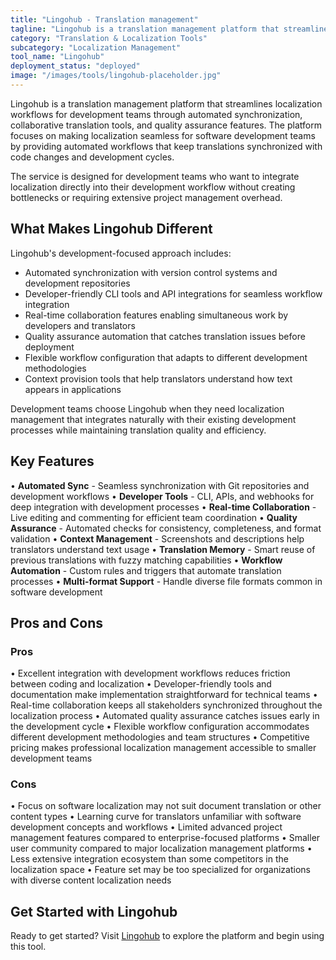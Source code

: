 ```yaml
---
title: "Lingohub - Translation management"
tagline: "Lingohub is a translation management platform that streamlines localization workflows for development teams through automated synchronization, collaborative translation tools, and quality assurance features..."
category: "Translation & Localization Tools"
subcategory: "Localization Management"
tool_name: "Lingohub"
deployment_status: "deployed"
image: "/images/tools/lingohub-placeholder.jpg"
---
```


Lingohub is a translation management platform that streamlines localization workflows for development teams through automated synchronization, collaborative translation tools, and quality assurance features. The platform focuses on making localization seamless for software development teams by providing automated workflows that keep translations synchronized with code changes and development cycles.

The service is designed for development teams who want to integrate localization directly into their development workflow without creating bottlenecks or requiring extensive project management overhead.

## What Makes Lingohub Different

Lingohub's development-focused approach includes:
- Automated synchronization with version control systems and development repositories
- Developer-friendly CLI tools and API integrations for seamless workflow integration
- Real-time collaboration features enabling simultaneous work by developers and translators
- Quality assurance automation that catches translation issues before deployment
- Flexible workflow configuration that adapts to different development methodologies
- Context provision tools that help translators understand how text appears in applications

Development teams choose Lingohub when they need localization management that integrates naturally with their existing development processes while maintaining translation quality and efficiency.

## Key Features

• **Automated Sync** - Seamless synchronization with Git repositories and development workflows
• **Developer Tools** - CLI, APIs, and webhooks for deep integration with development processes
• **Real-time Collaboration** - Live editing and commenting for efficient team coordination
• **Quality Assurance** - Automated checks for consistency, completeness, and format validation
• **Context Management** - Screenshots and descriptions help translators understand text usage
• **Translation Memory** - Smart reuse of previous translations with fuzzy matching capabilities
• **Workflow Automation** - Custom rules and triggers that automate translation processes
• **Multi-format Support** - Handle diverse file formats common in software development

## Pros and Cons

### Pros
• Excellent integration with development workflows reduces friction between coding and localization
• Developer-friendly tools and documentation make implementation straightforward for technical teams
• Real-time collaboration keeps all stakeholders synchronized throughout the localization process
• Automated quality assurance catches issues early in the development cycle
• Flexible workflow configuration accommodates different development methodologies and team structures
• Competitive pricing makes professional localization management accessible to smaller development teams

### Cons
• Focus on software localization may not suit document translation or other content types
• Learning curve for translators unfamiliar with software development concepts and workflows
• Limited advanced project management features compared to enterprise-focused platforms
• Smaller user community compared to major localization management platforms
• Less extensive integration ecosystem than some competitors in the localization space
• Feature set may be too specialized for organizations with diverse content localization needs

## Get Started with Lingohub

Ready to get started? Visit [Lingohub](https://lingohub.com/) to explore the platform and begin using this tool.